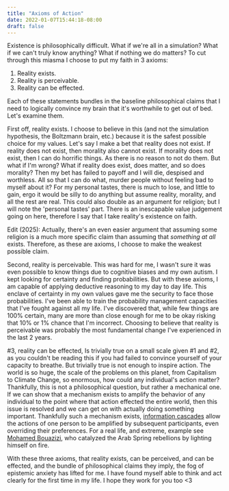 ```yaml
---
title: "Axioms of Action"
date: 2022-01-07T15:44:18-08:00
draft: false
---
```


Existence is philosophically difficult. What if we're all in a simulation? What
if we can't truly know anything? What if nothing we do matters? To cut through
this miasma I choose to put my faith in 3 axioms:

1. Reality exists.
2. Reality is perceivable.
3. Reality can be effected.

Each of these statements bundles in the baseline philosophical claims that I
need to logically convince my brain that it's worthwhile to get out of bed.
Let's examine them.

First off, reality exists. I choose to believe in this (and not the simulation 
hypothesis, the Boltzmann brain, etc.)  because it is the safest possible 
choice for my values. Let's say I make a bet that reality does not exist. If 
reality does not exist, then morality also cannot exist. If morality does not
exist, then I can do horrific things. As there is no reason to not do them.
But what if I'm wrong? What if reality does exist, does matter, and so does 
morality? Then my bet has failed to payoff and I will die, despised and 
worthless. All so that I can do what, murder people without feeling bad to
myself about it? For my personal tastes, there is much to lose, and little 
to gain, ergo it would be silly to do anything but assume reality, morality,
and all the rest are real. This could also double as an argument for religion;
but I will note the 'personal tastes' part. There is an inescapable value 
judgement going on here, therefore I say that I take reality's existence on
faith. 

Edit (2025): Actually, there's an even easier argument that assuming some religion is a much more specific claim than assuming that _something at all_ exists. Therefore, as these are axioms, I choose to make the weakest possible claim. 

Second, reality is perceivable. This was hard for me, I wasn't sure it was
even possible to know things due to cognitive biases and my own autism. I kept
looking for certainty and finding probabilities. But with these axioms, I am
capable of applying deductive reasoning to my day to day life. This enclave of
certainty in my own values gave me the security to face those probabilities.
I've been able to train the probability management capacities that I've fought
against all my life. I've discovered that, while few things are 100% certain,
many are more than close enough for me to be okay risking that 10% or 1% chance
that I'm incorrect. Choosing to believe that reality is perceivable was probably
the most fundamental change I've experienced in the last 2 years.

#3, reality can be effected,  Is trivially true on a small scale given #1 and #2,
as you couldn't be reading this if you had failed to convince yourself of your
capacity to breathe. But trivially true is not enough to inspire action. The 
world is so huge, the scale of the problems on this planet, from Capitalism to 
Climate Change, so enormous, how could any individual's action matter? Thankfully,
this is not a philosophical question, but rather a mechanical one. If we can show
that a mechanism exists to amplify the behavior of any individual to the point 
where that action effected the entire world, then this issue is resolved and we 
can get on with actually doing something important. Thankfully such a mechanism
exists, [information cascades](https://en.wikipedia.org/wiki/Information_cascade)
allow the actions of one person to be amplified by subsequent
participants, even overriding their preferences. For a real life, and extreme,
example see [Mohamed Bouazizi](https://en.wikipedia.org/wiki/Mohamed_Bouazizi),
who catalyzed the Arab Spring rebellions by lighting himself on fire.

With these three axioms, that reality exists, can be perceived, and can be effected, 
and the bundle of philosophical claims they imply, the fog of epistemic anxiety has
lifted for me. I have found myself able to think and act clearly for the first time
in my life. I hope they work for you too <3
